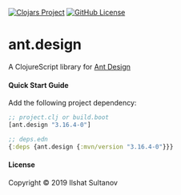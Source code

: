 [![Clojars Project](https://img.shields.io/clojars/v/ant.design.svg)](https://clojars.org/ant.design)
[![GitHub License](https://img.shields.io/github/license/mashape/apistatus.svg)](https://github.com/just-sultanov/ant-design/blob/master/LICENSE)

# ant.design

A ClojureScript library for [Ant Design](https://ant.design)


#### Quick Start Guide

Add the following project dependency:

```clojure
;; project.clj or build.boot
[ant.design "3.16.4-0"]

;; deps.edn
{:deps {ant.design {:mvn/version "3.16.4-0"}}}
```


#### License

Copyright © 2019 Ilshat Sultanov
